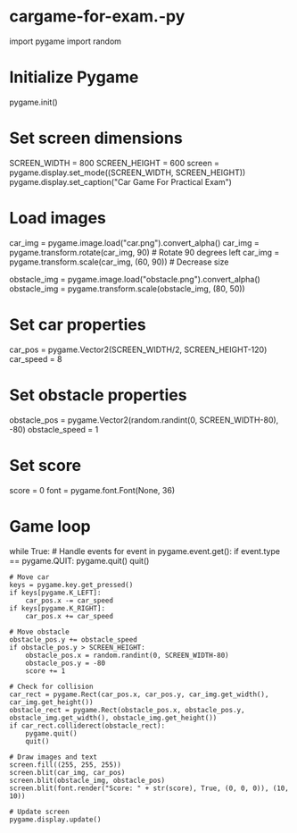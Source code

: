# cargame-for-exam.-py

import pygame
import random

# Initialize Pygame
pygame.init()

# Set screen dimensions
SCREEN_WIDTH = 800
SCREEN_HEIGHT = 600
screen = pygame.display.set_mode((SCREEN_WIDTH, SCREEN_HEIGHT))
pygame.display.set_caption("Car Game For Practical Exam")

# Load images
car_img = pygame.image.load("car.png").convert_alpha()
car_img = pygame.transform.rotate(car_img, 90)  # Rotate 90 degrees left
car_img = pygame.transform.scale(car_img, (60, 90))  # Decrease size

obstacle_img = pygame.image.load("obstacle.png").convert_alpha()
obstacle_img = pygame.transform.scale(obstacle_img, (80, 50))

# Set car properties
car_pos = pygame.Vector2(SCREEN_WIDTH/2, SCREEN_HEIGHT-120)
car_speed = 8

# Set obstacle properties
obstacle_pos = pygame.Vector2(random.randint(0, SCREEN_WIDTH-80), -80)
obstacle_speed = 1

# Set score
score = 0
font = pygame.font.Font(None, 36)

# Game loop
while True:
    # Handle events
    for event in pygame.event.get():
        if event.type == pygame.QUIT:
            pygame.quit()
            quit()

    # Move car
    keys = pygame.key.get_pressed()
    if keys[pygame.K_LEFT]:
        car_pos.x -= car_speed
    if keys[pygame.K_RIGHT]:
        car_pos.x += car_speed

    # Move obstacle
    obstacle_pos.y += obstacle_speed
    if obstacle_pos.y > SCREEN_HEIGHT:
        obstacle_pos.x = random.randint(0, SCREEN_WIDTH-80)
        obstacle_pos.y = -80
        score += 1

    # Check for collision
    car_rect = pygame.Rect(car_pos.x, car_pos.y, car_img.get_width(), car_img.get_height())
    obstacle_rect = pygame.Rect(obstacle_pos.x, obstacle_pos.y, obstacle_img.get_width(), obstacle_img.get_height())
    if car_rect.colliderect(obstacle_rect):
        pygame.quit()
        quit()

    # Draw images and text
    screen.fill((255, 255, 255))
    screen.blit(car_img, car_pos)
    screen.blit(obstacle_img, obstacle_pos)
    screen.blit(font.render("Score: " + str(score), True, (0, 0, 0)), (10, 10))

    # Update screen
    pygame.display.update()
